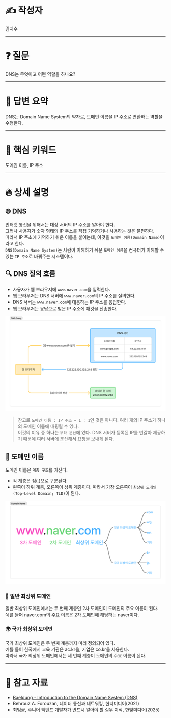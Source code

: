 # ✍️ 작성자
김지수

---

# ❓ 질문
DNS는 무엇이고 어떤 역할을 하나요?

---

# 💬 답변 요약
DNS는 Domain Name System의 약자로, 도메인 이름을 IP 주소로 변환하는 역할을 수행한다.

---

# 🧠 핵심 키워드
도메인 이름, IP 주소

---

# 🔥 상세 설명

## 🌐 DNS
인터넷 통신을 위해서는 대상 서버의 IP 주소를 알아야 한다.  
그러나 사용자가 숫자 형태의 IP 주소를 직접 기억하거나 사용하는 것은 불편하다.  
따라서 IP 주소에 기억하기 쉬운 이름을 붙이는데, 이것을 `도메인 이름(Domain Name)`이라고 한다.  
`DNS(Domain Name System)`는 사람이 이해하기 쉬운 `도메인 이름`을 컴퓨터가 이해할 수 있는 `IP 주소`로 바꿔주는 시스템이다.

## 🔍 DNS 질의 흐름
- 사용자가 웹 브라우저에 `www.naver.com`을 입력한다.
- 웹 브라우저는 DNS 서버에 `www.naver.com`의 IP 주소를 질의한다.
- DNS 서버는 `www.naver.com`에 대응하는 IP 주소를 응답한다.
- 웹 브라우저는 응답으로 받은 IP 주소에 패킷을 전송한다.

![DNS Query](images/DNSQuery.png)

> 참고로 `도메인 이름 : IP 주소 = 1 : 1`인 것은 아니다. 여러 개의 IP 주소가 하나의 도메인 이름에 매핑될 수 있다.  
> 이것의 이유 중 하나는 `부하 분산`에 있다. DNS 서버가 등록된 IP를 번갈아 제공하기 때문에 여러 서버에 분산해서 요청을 보내게 된다.

## 📛 도메인 이름 
도메인 이름은 `계층 구조`를 가진다.  
- 각 계층은 점(.)으로 구분된다.
- 왼쪽이 하위 계층, 오른쪽이 상위 계층이다. 따라서 가장 오른쪽이 `최상위 도메인(Top-Level Domain; TLD)`이 된다.

![Domain Name](images/DomainName.png)

### 💼 일반 최상위 도메인
일반 최상위 도메인에서는 두 번째 계층인 2차 도메인이 도메인의 주요 이름이 된다.  
예를 들어 naver.com의 주요 이름은 2차 도메인에 해당하는 naver이다.  

### 🌍 국가 최상위 도메인
국가 최상위 도메인은 두 번째 계층까지 미리 정의되어 있다.  
예를 들어 한국에서 교육 기관은 ac.kr을, 기업은 co.kr을 사용한다.  
따라서 국가 최상위 도메인에서는 세 번째 계층이 도메인의 주요 이름이 된다.

---

# 🔗 참고 자료
- [Baeldung - Introduction to the Domain Name System (DNS)](https://www.baeldung.com/cs/dns-intro)
- Behrouz A. Forouzan, 데이터 통신과 네트워킹, 한티미디어(2021)
- 최범균, 주니어 백엔드 개발자가 반드시 알아야 할 실무 지식, 한빛미디어(2025)